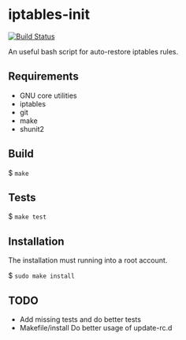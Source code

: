 iptables-init
=============

[![Build Status][0]][1]

An useful bash script for auto-restore iptables rules.

Requirements
------------

* GNU core utilities
* iptables
* git
* make
* shunit2

Build
-----

$ `make`

Tests
-----

$ `make test`

Installation
------------

The installation must running into a root account.

$ `sudo make install`

TODO
----

* Add missing tests and do better tests
* Makefile/install Do better usage of update-rc.d

[0]: https://travis-ci.org/alquerci/iptables-init.png?branch=master
[1]: https://travis-ci.org/alquerci/iptables-init

